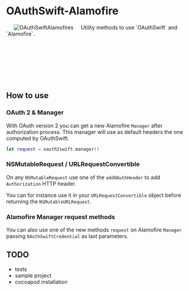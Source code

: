 # OAuthSwift-Alamofire

<img align="left" src="https://raw.githubusercontent.com/OAuthSwift/OAuthSwift/master/Assets/OAuthSwift-icon.png" alt="OAuthSwiftAlamofires" hspace="20" />
Utility methods to use `OAuthSwift` and `Alamofire`.

<br><br>
<br><br>
<br><br>


## How to use
### OAuth 2 & Manager
With OAuth version 2 you can get a new Alamofire `Manager` after authorization process. This manager will use as default headers the one computed by OAuthSwift.

```swift
let request = oauth2swift.manager()
```

### NSMutableRequest / URLRequestConvertible
On any `NSMutableRequest` use one of the `addOAuthHeader` to add `Authorization` HTTP header.

You can for instance use it in your `URLRequestConvertible` object before returning the `NSMutableURLRequest`.

### Alamofire Manager request methods
You can also use one of the new methods `request` on Alamofire `Manager` passing `OAuthSwiftCredential` as last parameters.

## TODO
- tests
- sample project
- cocoapod installation
